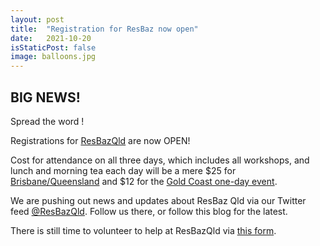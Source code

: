 ```yaml
---
layout: post
title:  "Registration for ResBaz now open"
date:   2021-10-20 
isStaticPost: false
image: balloons.jpg
---
```


## BIG NEWS!

Spread the word !

Registrations for [ResBazQld](https://resbaz.github.io/resbaz2021qld/) are now OPEN!

Cost for attendance on all three days, which includes all workshops, and lunch and morning tea each day will be a mere $25 for [Brisbane/Queensland](https://www.eventbrite.com.au/e/resbaz-queensland-2021-tickets-185377598387) and $12 for the [Gold Coast one-day event](https://www.eventbrite.com.au/e/resbaz-gold-coast-2021-tickets-192062111947). 

We are pushing out news and updates about ResBaz Qld via our Twitter feed [@ResBazQld](https://twitter.com/ResBazQld). Follow us there, or follow this blog for the latest.

There is still time to volunteer to help at ResBazQld via [this form](https://docs.google.com/forms/d/e/1FAIpQLSfTwkZaRlKULFQrnY66P2MJSpYeUyS2eJ3RPcqMDNHy1QxmyA/viewform).
